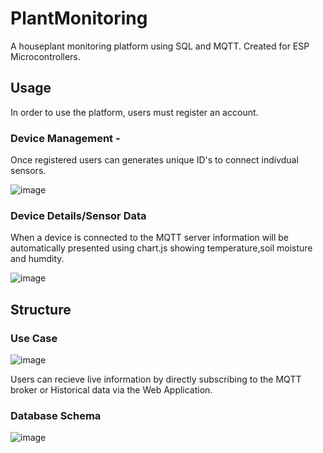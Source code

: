 # PlantMonitoring
A houseplant monitoring platform using SQL and MQTT. Created for ESP Microcontrollers.

## Usage

In order to use the platform, users must register an account.


### Device Management -

Once registered users can generates unique ID's to connect indivdual sensors.

![image](https://user-images.githubusercontent.com/43765893/63206323-3a80be80-c0aa-11e9-9d70-65a58eb5a6a6.png)

### Device Details/Sensor Data
When a device is connected to the MQTT server information will be automatically presented using chart.js showing temperature,soil moisture and humdity. 

![image](https://user-images.githubusercontent.com/43765893/63206330-4ff5e880-c0aa-11e9-9764-4505da721528.png)



## Structure

### Use Case

![image](https://user-images.githubusercontent.com/43765893/63206410-bd564900-c0ab-11e9-9ce6-5c1cf81e0353.png)

Users can recieve live information by directly subscribing to the MQTT broker or Historical data via the Web Application.




### Database Schema

![image](https://user-images.githubusercontent.com/43765893/63206338-7d429680-c0aa-11e9-888f-2c51b31a78ac.png)
